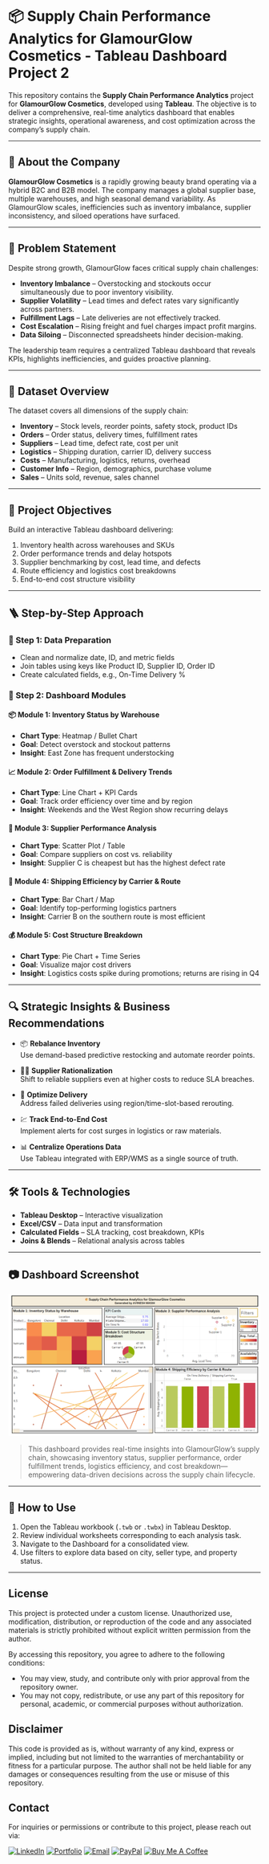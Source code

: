 # 📦 Supply Chain Performance Analytics for GlamourGlow Cosmetics - Tableau Dashboard Project 2

This repository contains the **Supply Chain Performance Analytics** project for **GlamourGlow Cosmetics**, developed using **Tableau**. The objective is to deliver a comprehensive, real-time analytics dashboard that enables strategic insights, operational awareness, and cost optimization across the company’s supply chain.

---

## 🏢 About the Company

**GlamourGlow Cosmetics** is a rapidly growing beauty brand operating via a hybrid B2C and B2B model. The company manages a global supplier base, multiple warehouses, and high seasonal demand variability. As GlamourGlow scales, inefficiencies such as inventory imbalance, supplier inconsistency, and siloed operations have surfaced.

---

## 📌 Problem Statement

Despite strong growth, GlamourGlow faces critical supply chain challenges:

- **Inventory Imbalance** – Overstocking and stockouts occur simultaneously due to poor inventory visibility.
- **Supplier Volatility** – Lead times and defect rates vary significantly across partners.
- **Fulfillment Lags** – Late deliveries are not effectively tracked.
- **Cost Escalation** – Rising freight and fuel charges impact profit margins.
- **Data Siloing** – Disconnected spreadsheets hinder decision-making.

The leadership team requires a centralized Tableau dashboard that reveals KPIs, highlights inefficiencies, and guides proactive planning.

---

## 🧩 Dataset Overview

The dataset covers all dimensions of the supply chain:

- **Inventory** – Stock levels, reorder points, safety stock, product IDs
- **Orders** – Order status, delivery times, fulfillment rates
- **Suppliers** – Lead time, defect rate, cost per unit
- **Logistics** – Shipping duration, carrier ID, delivery success
- **Costs** – Manufacturing, logistics, returns, overhead
- **Customer Info** – Region, demographics, purchase volume
- **Sales** – Units sold, revenue, sales channel

---

## 🎯 Project Objectives

Build an interactive Tableau dashboard delivering:

1. Inventory health across warehouses and SKUs
2. Order performance trends and delay hotspots
3. Supplier benchmarking by cost, lead time, and defects
4. Route efficiency and logistics cost breakdowns
5. End-to-end cost structure visibility

---

## 🪜 Step-by-Step Approach

### 🔹 Step 1: Data Preparation

- Clean and normalize date, ID, and metric fields
- Join tables using keys like Product ID, Supplier ID, Order ID
- Create calculated fields, e.g., On-Time Delivery %

### 🔹 Step 2: Dashboard Modules

#### 📦 Module 1: Inventory Status by Warehouse
- **Chart Type**: Heatmap / Bullet Chart
- **Goal**: Detect overstock and stockout patterns
- **Insight**: East Zone has frequent understocking

#### 📈 Module 2: Order Fulfillment & Delivery Trends
- **Chart Type**: Line Chart + KPI Cards
- **Goal**: Track order efficiency over time and by region
- **Insight**: Weekends and the West Region show recurring delays

#### 🧮 Module 3: Supplier Performance Analysis
- **Chart Type**: Scatter Plot / Table
- **Goal**: Compare suppliers on cost vs. reliability
- **Insight**: Supplier C is cheapest but has the highest defect rate

#### 🚛 Module 4: Shipping Efficiency by Carrier & Route
- **Chart Type**: Bar Chart / Map
- **Goal**: Identify top-performing logistics partners
- **Insight**: Carrier B on the southern route is most efficient

#### 💰 Module 5: Cost Structure Breakdown
- **Chart Type**: Pie Chart + Time Series
- **Goal**: Visualize major cost drivers
- **Insight**: Logistics costs spike during promotions; returns are rising in Q4

---

## 🔍 Strategic Insights & Business Recommendations

- 📦 **Rebalance Inventory**  
  Use demand-based predictive restocking and automate reorder points.

- 🧑‍🏭 **Supplier Rationalization**  
  Shift to reliable suppliers even at higher costs to reduce SLA breaches.

- 🚚 **Optimize Delivery**  
  Address failed deliveries using region/time-slot-based rerouting.

- 💹 **Track End-to-End Cost**  
  Implement alerts for cost surges in logistics or raw materials.

- 📊 **Centralize Operations Data**  
  Use Tableau integrated with ERP/WMS as a single source of truth.

---

## 🛠 Tools & Technologies

- **Tableau Desktop** – Interactive visualization
- **Excel/CSV** – Data input and transformation
- **Calculated Fields** – SLA tracking, cost breakdown, KPIs
- **Joins & Blends** – Relational analysis across tables

---

## 📷 Dashboard Screenshot

![Dashboard Screenshot](assets/supply_chain_dashboard_screenshot.png)

> This dashboard provides real-time insights into GlamourGlow’s supply chain, showcasing inventory status, supplier performance, order fulfillment trends, logistics efficiency, and cost breakdown—empowering data-driven decisions across the supply chain lifecycle.

---

## 📝 How to Use

1. Open the Tableau workbook (`.twb` or `.twbx`) in Tableau Desktop.
2. Review individual worksheets corresponding to each analysis task.
3. Navigate to the Dashboard for a consolidated view.
4. Use filters to explore data based on city, seller type, and property status.

---
## License

This project is protected under a custom license. Unauthorized use, modification, distribution, or reproduction of the code and any associated materials is strictly prohibited without explicit written permission from the author.

By accessing this repository, you agree to adhere to the following conditions:

* You may view, study, and contribute only with prior approval from the repository owner.  
* You may not copy, redistribute, or use any part of this repository for personal, academic, or commercial purposes without authorization.

## Disclaimer 

This code is provided as is, without warranty of any kind, express or implied, including but not limited to the warranties of merchantability or fitness for a particular purpose. The author shall not be held liable for any damages or consequences resulting from the use or misuse of this repository.

## Contact

For inquiries or permissions or contribute to this project, please reach out via:

[![LinkedIn](https://img.shields.io/badge/LinkedIn-0077B5?style=for-the-badge&logo=linkedin&logoColor=white)](https://www.linkedin.com/in/avineshlko/)  [![Portfolio](https://img.shields.io/badge/Portfolio-000000?style=for-the-badge&logo=githubpages&logoColor=white)](https://avinesh-masih.github.io/)  [![Email](https://img.shields.io/badge/Email-D14836?style=for-the-badge&logo=gmail&logoColor=white)](mailto:skmasih11@gmail.com)  [![PayPal](https://img.shields.io/badge/PayPal-009CDE?style=for-the-badge&logo=paypal&logoColor=white)](https://paypal.me/AVINESHMASIH)  [![Buy Me A Coffee](https://img.shields.io/badge/Buy%20Me%20A%20Coffee-FFDD00?style=for-the-badge&logo=buy-me-a-coffee&logoColor=black)](https://buymeacoffee.com/avineshlko)
